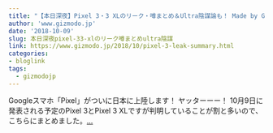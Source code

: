 ```yaml
---
title: "【本日深夜】Pixel 3・3 XLのリーク・噂まとめ＆Ultra陰謀論も！ Made by Google 2018"
author: 'www.gizmodo.jp'
date: '2018-10-09'
slug: 本日深夜pixel-33-xlのリーク噂まとめultra陰謀
link: https://www.gizmodo.jp/2018/10/pixel-3-leak-summary.html
categories:
- bloglink
tags:
  - gizmodojp
---
```


Googleスマホ「Pixel」がついに日本に上陸します！ ヤッターーー！ 10月9日に発表される予定のPixel 3とPixel 3 XLですが判明していることが割と多いので、こちらにまとめました。[... <i class="fas fa-external-link-alt"></i>](https://www.gizmodo.jp/2018/10/pixel-3-leak-summary.html)


